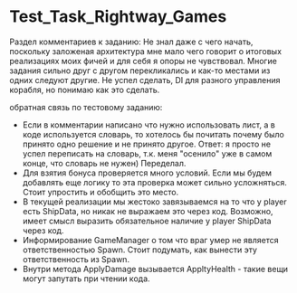 # Test_Task_Rightway_Games
 
 Раздел комментариев к заданию:
Не знал даже с чего начать, поскольку заложеная архитектура мне мало чего говорит о итоговых реализациях моих фичей и для себя я опоры не чувствовал.
Многие задания сильно друг с другом перекликались и как-то местами из одних следуют другие.
Не успел сделать, DI для разного управления корабля, но понимаю как это сделать.


обратная связь по тестовому заданию: 
* Если в комментарии написано что нужно использовать лист, а в коде используется словарь, то хотелось бы почитать почему было принято одно решение и не принято другое.
  Ответ: я просто не успел переписать на словарь, т.к. меня "осенило" уже в самом конце, что словарь не нужен) Переделал.
* Для взятия бонуса проверяется много условий. Если мы будем добавлять еще логику то эта проверка может сильно усложняться. Стоит упростить и обобщить это место.
* В текущей реализации мы жестоко завязываемся на то что у player есть ShipData, но никак не выражаем это через код. Возможно, имеет смысл выразить обязательное наличие у player ShipData через код.
* Информирование GameManager о том что враг умер не является ответственностью Spawn. Стоит подумать, как вынести эту ответственность из Spawn.
* Внутри метода ApplyDamage вызывается AppltyHealth - такие вещи могут запутать при чтении кода.
